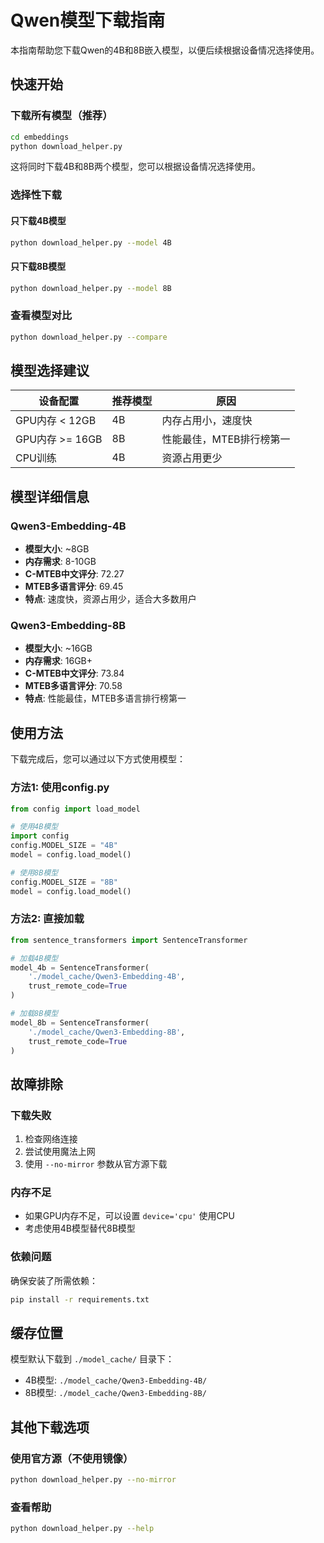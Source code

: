 # Qwen模型下载指南

本指南帮助您下载Qwen的4B和8B嵌入模型，以便后续根据设备情况选择使用。

## 快速开始

### 下载所有模型（推荐）
```bash
cd embeddings
python download_helper.py
```
这将同时下载4B和8B两个模型，您可以根据设备情况选择使用。

### 选择性下载

#### 只下载4B模型
```bash
python download_helper.py --model 4B
```

#### 只下载8B模型
```bash
python download_helper.py --model 8B
```

### 查看模型对比
```bash
python download_helper.py --compare
```

## 模型选择建议

| 设备配置 | 推荐模型 | 原因 |
|---------|---------|------|
| GPU内存 < 12GB | 4B | 内存占用小，速度快 |
| GPU内存 >= 16GB | 8B | 性能最佳，MTEB排行榜第一 |
| CPU训练 | 4B | 资源占用更少 |

## 模型详细信息

### Qwen3-Embedding-4B
- **模型大小**: ~8GB
- **内存需求**: 8-10GB
- **C-MTEB中文评分**: 72.27
- **MTEB多语言评分**: 69.45
- **特点**: 速度快，资源占用少，适合大多数用户

### Qwen3-Embedding-8B
- **模型大小**: ~16GB
- **内存需求**: 16GB+
- **C-MTEB中文评分**: 73.84
- **MTEB多语言评分**: 70.58
- **特点**: 性能最佳，MTEB多语言排行榜第一

## 使用方法

下载完成后，您可以通过以下方式使用模型：

### 方法1: 使用config.py
```python
from config import load_model

# 使用4B模型
import config
config.MODEL_SIZE = "4B"
model = config.load_model()

# 使用8B模型
config.MODEL_SIZE = "8B"
model = config.load_model()
```

### 方法2: 直接加载
```python
from sentence_transformers import SentenceTransformer

# 加载4B模型
model_4b = SentenceTransformer(
    './model_cache/Qwen3-Embedding-4B',
    trust_remote_code=True
)

# 加载8B模型
model_8b = SentenceTransformer(
    './model_cache/Qwen3-Embedding-8B', 
    trust_remote_code=True
)
```

## 故障排除

### 下载失败
1. 检查网络连接
2. 尝试使用魔法上网
3. 使用 `--no-mirror` 参数从官方源下载

### 内存不足
- 如果GPU内存不足，可以设置 `device='cpu'` 使用CPU
- 考虑使用4B模型替代8B模型

### 依赖问题
确保安装了所需依赖：
```bash
pip install -r requirements.txt
```

## 缓存位置
模型默认下载到 `./model_cache/` 目录下：
- 4B模型: `./model_cache/Qwen3-Embedding-4B/`
- 8B模型: `./model_cache/Qwen3-Embedding-8B/`

## 其他下载选项

### 使用官方源（不使用镜像）
```bash
python download_helper.py --no-mirror
```

### 查看帮助
```bash
python download_helper.py --help
